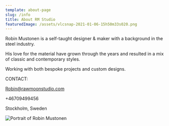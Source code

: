 ```yaml
---
template: about-page
slug: /info
title: About RM Studio
featuredImage: /assets/vlcsnap-2021-01-06-15h50m33s020.png
---
```

Robin Mustonen is a self-taught designer & maker with a background in the steel industry.

His love for the material have grown through the years and resulted in a mix of classic and contemporary styles.

Working with both bespoke projects and custom designs.

CONTACT:

Robin@rawmoonstudio.com

+46709499456

Stockholm, Sweden

![Portrait of Robin Mustonen](/assets/jens-robin-contacts-76.jpg "Robin Mustonen")